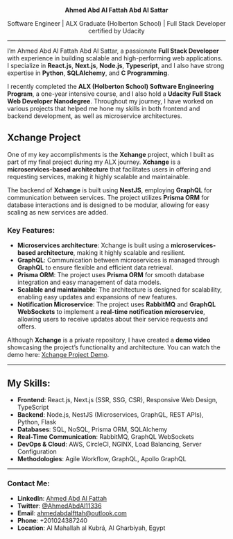 <p align="center">
  <b>Ahmed Abd Al Fattah Abd Al Sattar</b>
</p>

<p align="center">
  Software Engineer | ALX Graduate (Holberton School) | Full Stack Developer certified by Udacity
</p>

---

I’m Ahmed Abd Al Fattah Abd Al Sattar, a passionate **Full Stack Developer** with experience in building scalable and high-performing web applications. I specialize in **React.js**, **Next.js**, **Node.js**, **Typescript**, and I also have strong expertise in **Python**, **SQLAlchemy**, and **C Programming**.

I recently completed the **ALX (Holberton School) Software Engineering Program**, a one-year intensive course, and I also hold a **Udacity Full Stack Web Developer Nanodegree**. Throughout my journey, I have worked on various projects that helped me hone my skills in both frontend and backend development, as well as microservice architectures.

## Xchange Project

One of my key accomplishments is the **Xchange** project, which I built as part of my final project during my ALX journey. **Xchange** is a **microservices-based architecture** that facilitates users in offering and requesting services, making it highly scalable and maintainable. 

The backend of **Xchange** is built using **NestJS**, employing **GraphQL** for communication between services. The project utilizes **Prisma ORM** for database interactions and is designed to be modular, allowing for easy scaling as new services are added.

### Key Features:
- **Microservices architecture**: Xchange is built using a **microservices-based architecture**, making it highly scalable and resilient.
- **GraphQL**: Communication between microservices is managed through **GraphQL** to ensure flexible and efficient data retrieval.
- **Prisma ORM**: The project uses **Prisma ORM** for smooth database integration and easy management of data models.
- **Scalable and maintainable**: The architecture is designed for scalability, enabling easy updates and expansions of new features.
- **Notification Microservice**: The project uses **RabbitMQ** and **GraphQL WebSockets** to implement a **real-time notification microservice**, allowing users to receive updates about their service requests and offers.

Although **Xchange** is a private repository, I have created a **demo video** showcasing the project’s functionality and architecture. You can watch the demo here: [Xchange Project Demo](https://drive.google.com/file/d/14j2itbQoaBz1yn8eVJgmVeKBm_KsHWvJ/view?usp=drivesdk).

---

## My Skills:

- **Frontend**: React.js, Next.js (SSR, SSG, CSR), Responsive Web Design, TypeScript
- **Backend**: Node.js, NestJS (Microservices, GraphQL, REST APIs), Python, Flask
- **Databases**: SQL, NoSQL, Prisma ORM, SQLAlchemy
- **Real-Time Communication**: RabbitMQ, GraphQL WebSockets
- **DevOps & Cloud**: AWS, CircleCI, NGINX, Load Balancing, Server Configuration
- **Methodologies**: Agile Workflow, GraphQL, Apollo GraphQL

---

### Contact Me:

- **LinkedIn**: [Ahmed Abd Al Fattah](https://www.linkedin.com/in/ahmed-abd-al-fattah-3b371b23a?utm_source=share&utm_campaign=share_via&utm_content=profile&utm_medium=android_app)
- **Twitter**: [@AhmedAbdAl11336](https://x.com/AhmedAbdAl11336)
- **Email**: ahmedabdalfttah@outlook.com
- **Phone**: +201024387240
- **Location**: Al Mahallah al Kubrá, Al Gharbiyah, Egypt
